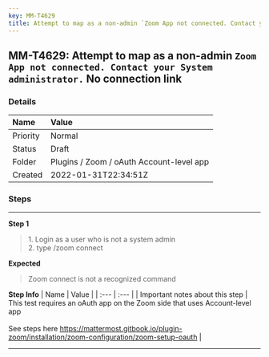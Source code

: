 ```yaml
---
key: MM-T4629
title: Attempt to map as a non-admin `Zoom App not connected. Contact your System administrator.` No connection link
---
```


## MM-T4629: Attempt to map as a non-admin `Zoom App not connected. Contact your System administrator.` No connection link

### Details

| Name     | Value                                    |
| :------- | :--------------------------------------- |
| Priority | Normal                                   |
| Status   | Draft                                    |
| Folder   | Plugins / Zoom / oAuth Account-level app |
| Created  | 2022-01-31T22:34:51Z                     |

### Steps

<hr/>

**Step 1**

> <article>1. Login as a user who is not a system admin<br />2. type /zoom connect</article>

**Expected**

> <article>Zoom connect is not a recognized command</article>

**Step Info**
| Name | Value |
| :--- | :--- |
| Important notes about this step | This test requires an oAuth app on the Zoom side that uses Account-level app<br /><br />See steps here https://mattermost.gitbook.io/plugin-zoom/installation/zoom-configuration/zoom-setup-oauth |

<hr/>
